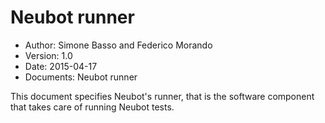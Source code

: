 # Neubot runner

- Author: Simone Basso and Federico Morando
- Version: 1.0
- Date: 2015-04-17
- Documents: Neubot runner

This document specifies Neubot's runner, that is the software component
that takes care of running Neubot tests.
